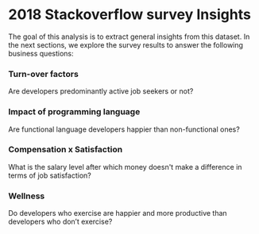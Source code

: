 # 2018 Stackoverflow survey Insights


The goal of this analysis is to extract general insights from this dataset. In the next sections, we explore the survey results to answer the following business questions:

### Turn-over factors

Are developers predominantly active job seekers or not? 

### Impact of programming language

Are functional language developers happier than non-functional ones?

### Compensation x Satisfaction

What is the salary level after which money doesn't make a difference in terms of job satisfaction? 

### Wellness 

Do developers who exercise are happier and more productive than developers who don’t exercise?
